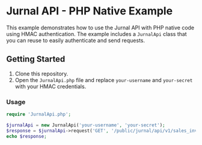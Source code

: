 # Jurnal API - PHP Native Example

This example demonstrates how to use the Jurnal API with PHP native code using HMAC authentication. The example includes a `JurnalApi` class that you can reuse to easily authenticate and send requests.

## Getting Started

1. Clone this repository.
2. Open the `JurnalApi.php` file and replace `your-username` and `your-secret` with your HMAC credentials.

### Usage

```php
require 'JurnalApi.php';

$jurnalApi = new JurnalApi('your-username', 'your-secret');
$response = $jurnalApi->request('GET', '/public/jurnal/api/v1/sales_invoices/2963983');
echo $response;
